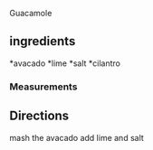 Guacamole
## ingredients
*avacado
*lime
*salt
*cilantro
### Measurements

## Directions
mash the avacado
add lime and salt
